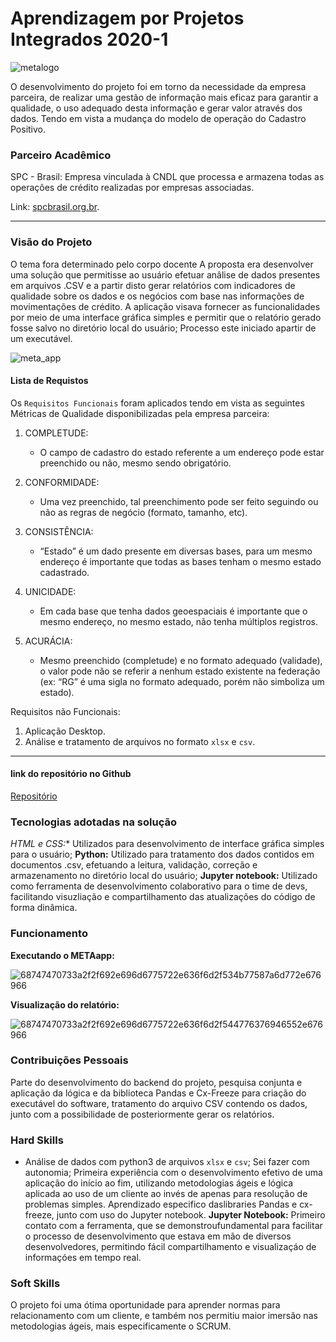 # Aprendizagem por Projetos Integrados 2020-1
![metalogo](https://user-images.githubusercontent.com/54710426/143992128-c328db19-8d3d-4540-9356-c94ba34203ac.PNG)

O desenvolvimento do projeto foi em torno da necessidade da empresa parceira, de realizar uma gestão de informação mais eficaz para garantir a qualidade, o uso adequado desta informação e gerar valor através dos dados. Tendo em vista a mudança do modelo de operação do Cadastro Positivo.

### Parceiro Acadêmico
SPC - Brasil: Empresa vinculada à CNDL que processa e armazena todas as operações de crédito realizadas por empresas associadas.

Link: [spcbrasil.org.br](https://www.spcbrasil.org.br/).

***

### Visão do Projeto
O tema fora determinado pelo corpo docente A proposta era desenvolver uma solução que permitisse ao usuário efetuar anâlise de dados presentes em arquivos .CSV e a partir disto gerar relatórios com indicadores de qualidade sobre os dados e os negócios com base nas informações de movimentações de crédito. A aplicação visava fornecer as funcionalidades por meio de uma interface gráfica simples e permitir que o relatório gerado fosse salvo no diretório local do usuário; Processo este iniciado apartir de um executável.

![meta_app](https://user-images.githubusercontent.com/54710426/143992026-1d2d6a81-16cf-4d4e-8011-143ae8552221.png)



#### Lista de Requistos 
Os `Requisitos Funcionais` foram aplicados tendo em vista as seguintes Métricas de Qualidade disponibilizadas pela empresa parceira:

1. COMPLETUDE:
    - O campo de cadastro do estado referente a um endereço pode estar preenchido ou não, mesmo sendo obrigatório.

2. CONFORMIDADE:
    - Uma vez preenchido, tal preenchimento pode ser feito seguindo ou não as regras de negócio (formato, tamanho, etc).

3. CONSISTÊNCIA:
    - “Estado” é um dado presente em diversas bases, para um mesmo endereço é importante que todas as bases tenham o mesmo estado cadastrado.

4. UNICIDADE:
    - Em cada base que tenha dados geoespaciais é importante que o mesmo endereço, no mesmo estado, não tenha múltiplos registros.

5. ACURÁCIA:
    - Mesmo preenchido (completude) e no formato adequado (validade), o valor pode não se referir a nenhum estado existente na federação 
(ex: “RG” é uma sigla no formato adequado, porém não simboliza um estado).


Requisitos não Funcionais:
1. Aplicação Desktop.
2. Análise e tratamento de arquivos no formato `xlsx` e `csv`.

***

#### link do repositório no Github
[Repositório](https://github.com/diegosilva789/Projeto_SPC/tree/master)


### Tecnologias adotadas na solução
*HTML e CSS:** Utilizados para desenvolvimento de interface gráfica simples para o usuário;
**Python:** Utilizado para tratamento dos dados contidos em documentos .csv, efetuando a leitura, validação, correção e armazenamento no diretório local do usuário;
**Jupyter notebook:** Utilizado como ferramenta de desenvolvimento colaborativo para o time de devs, facilitando visuzliação e compartilhamento das atualizações do código de forma dinâmica.

### Funcionamento
**Executando o METAapp:**

![68747470733a2f2f692e696d6775722e636f6d2f534b77587a6d772e676966](https://user-images.githubusercontent.com/54710426/143992966-0c4c90c5-8e23-49ea-8156-73b48e029665.gif)

**Visualização do relatório:**

![68747470733a2f2f692e696d6775722e636f6d2f544776376946552e676966](https://user-images.githubusercontent.com/54710426/143992943-496fa056-c437-4778-9e15-a955d29c1372.gif)



### Contribuições Pessoais
Parte do desenvolvimento do backend do projeto, pesquisa conjunta e aplicação da lógica e da biblioteca Pandas e Cx-Freeze para criação do executável do software, tratamento do arquivo CSV contendo os dados, junto com a possibilidade de posteriormente gerar os relatórios.

### Hard Skills

- Análise de dados com python3 de arquivos `xlsx` e `csv`; Sei fazer com autonomia; Primeira experiência com o desenvolvimento efetivo de uma aplicação do início ao fim, utilizando metodologias ágeis e lógica aplicada ao uso de um cliente ao invés de apenas para resolução de problemas simples. Aprendizado especifico daslibraries Pandas e cx-freeze, junto com uso do Jupyter notebook.
**Jupyter Notebook:** Primeiro contato com a ferramenta, que se demonstroufundamental para facilitar o processo de desenvolvimento que estava em mão de diversos desenvolvedores, permitindo fácil compartilhamento e visualizaçáo de informaçóes em tempo real.


### Soft Skills

O projeto foi uma ótima oportunidade para aprender normas para relacionamento com um cliente, e também nos permitiu maior imersão nas metodologias ágeis, mais especificamente o SCRUM.

